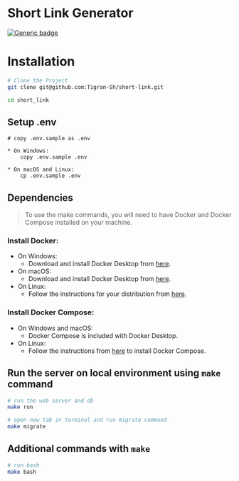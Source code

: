 # Short Link Generator

[![Generic badge](https://img.shields.io/badge/version-1.0.0.-blue.svg)](https://shields.io/)


# Installation

```bash
# Clone the Project
git clone git@github.com:Tigran-Sh/short-link.git

cd short_link
```


## Setup **.env**

```
# copy .env.sample as .env

* On Windows:
    copy .env.sample .env

* On macOS and Linux:
    cp .env.sample .env

```

## Dependencies

> To use the make commands, you will need to have Docker and Docker Compose installed on your machine.

### Install Docker:

* On Windows:
    * Download and install Docker Desktop from [here](https://www.docker.com/products/docker-desktop).
* On macOS:
    * Download and install Docker Desktop from [here](https://www.docker.com/products/docker-desktop).
* On Linux:
    * Follow the instructions for your distribution from [here](https://docs.docker.com/engine/install/).

### Install Docker Compose:

* On Windows and macOS:
    * Docker Compose is included with Docker Desktop.
* On Linux:
    * Follow the instructions from [here](https://docs.docker.com/compose/install/) to install Docker Compose.

## Run the server on local environment using `make` command

```bash
# run the web server and db
make run

# open new tab in terminal and run migrate command
make migrate    
```


## Additional commands with `make`

```bash
# run bash          
make bash 
```
